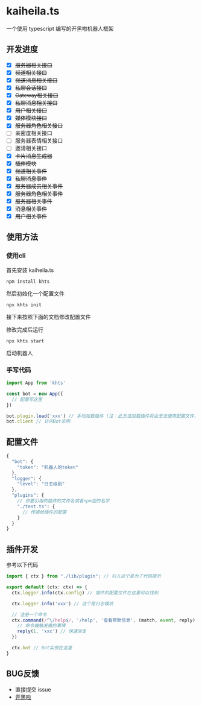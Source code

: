 # kaiheila.ts
一个使用 typescript 编写的开黑啦机器人框架

## 开发进度
- [x] ~~服务器相关接口~~
- [x] ~~频道相关接口~~
- [x] ~~频道消息相关接口~~
- [x] ~~私聊会话接口~~
- [x] ~~Gateway相关接口~~
- [x] ~~私聊消息相关接口~~
- [x] ~~用户相关接口~~
- [x] ~~媒体模块接口~~
- [x] ~~服务器角色相关接口~~
- [ ] 亲密度相关接口
- [ ] 服务器表情相关接口
- [ ] 邀请相关接口
- [x] ~~卡片消息生成器~~
- [x] ~~插件模块~~
- [x] ~~频道相关事件~~
- [x] ~~私聊消息事件~~
- [x] ~~服务器成员相关事件~~
- [x] ~~服务器角色相关事件~~
- [x] ~~服务器相关事件~~
- [x] ~~消息相关事件~~
- [x] ~~用户相关事件~~

## 使用方法
### 使用cli
首先安装 kaiheila.ts
```shell
npm install khts
```
然后初始化一个配置文件
```shell
npx khts init
```
接下来按照下面的文档修改配置文件

修改完成后运行
```shell
npx khts start
```
启动机器人
### 手写代码
```typescript
import App from 'khts'

const bot = new App({
  // 配置写这里
})

bot.plugin.load('xxx') // 手动加载插件 (注：此方法加载插件将会无法使用配置文件，推荐把插件直接卸载配置里面)
bot.client // 访问Bot实例
```

## 配置文件
```javascript
{
  "bot": {
    "token": "机器人的token"
  },
  "logger": {
    "level": "日志级别"
  },
  "plugins": {
    // 你要引用的插件的文件名或者npm包的名字
    "./test.ts": {
      // 传递给插件的配置
    }
  }
}
```

## 插件开发
参考以下代码
```typescript
import { ctx } from "./lib/plugin"; // 引入这个是为了代码提示

export default (ctx: ctx) => {
  ctx.logger.info(ctx.config) // 插件的配置文件在这里可以找到

  ctx.logger.info('xxx') // 这个是日志模块

  // 注册一个命令
  ctx.command(/^\/help$/, '/help', '查看帮助信息', (match, event, reply) => {
    // 命令被触发做的事情
    reply(1, 'xxx') // 快速回复
  })

  ctx.bot // Bot实例在这里
}
```

## BUG反馈
- 直接提交 issue
- [开黑啦](https://kaihei.co/61zvJF)